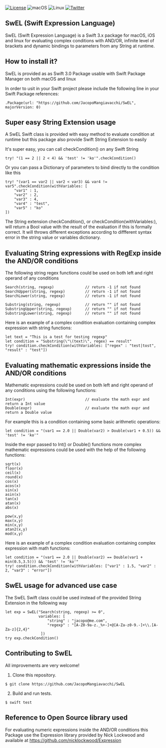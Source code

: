 [![License](https://img.shields.io/badge/license-zlib-lightgrey.svg?maxAge=2592000)](https://opensource.org/licenses/Zlib)
![macOS](https://img.shields.io/badge/os-macOS-green.svg?style=flat)
![Linux](https://img.shields.io/badge/os-linux-green.svg?style=flat)
[![Twitter](https://img.shields.io/badge/twitter-@jacopomangia-blue.svg?maxAge=2592000)](http://twitter.com/jacopomangia)


## SwEL (Swift Expression Language)

SwEL (Swift Expression Language) is a Swift 3.x package for macOS, iOS and linux for evaluating complex conditions with AND/OR, infinite level of brackets and dynamic bindings to parameters from any String at runtime.


## How to install it?

SwEL is provided as as Swift 3.0 Package usable with Swift Package Manager on both macOS and linux

In order to usit in your Swift project please include the following line in your Swift Package references:

	.Package(url: "https://github.com/JacopoMangiavacchi/SwEL", majorVersion: 0)

## Super easy String Extension usage

A SwEL Swift class is provided with easy method to evaluate condition at runtime but this package also provide Swift String Extension to easily

It's super easy, you can call checkCondition() on any Swift String 

	try! "(1 == 2 || 2 < 4) && 'test' != 'ko'".checkCondition()

Or you can pass a Dictionary of parameters to bind directly to the condition like this

	try! "(var1 == var2 || var2 < var3) && var4 != var5".checkCondition(withVariables: [
		"var1" : 1,
		"var2" : 2,
		"var3" : 4,
		"var4" : "test",
		"var5" : "ko"
	])

The String extension checkCondition(), or checkCondition(withVariables:), will return a Bool value with the result of the evaluation if this is formally correct.  It will throws different exceptions according to diffferent syntax error in the string value or variables dictionary.

## Evaluating String expressions with RegExp inside the AND/OR conditions
The following string regex functions could be used on both left and right operand of any conditions

	Search(string, regexp)  			// return -1 if not found
	SearchUpper(string, regexp)  		// return -1 if not found
	SearchLower(string, regexp)  		// return -1 if not found
	
	Substring(string, regexp)  			// return "" if not found
	SubstringUpper(string, regexp)  	// return "" if not found
	SubstringLower(string, regexp)  	// return "" if not found

Here is an example of a complex condition evaluation containing complex expression with string functions:

	let text = "This is a test for testing regexp"
	let condition = "Substring(\"\(text)\", regex) == result"
	try! condition.checkCondition(withVariables: ["regex" : "test|tost",  "result" : "test"])


## Evaluating mathematic expressions inside the AND/OR conditions

Mathematic expressions could be used on both left and right operand of any conditions using the following functions:

	Int(expr)							// evaluate the math expr and return a Int value
	Double(expr)						// evaluate the math expr and return a Double value

For example this is a condition containing some basic arithmetic operations:

	let condition = "(var1 == 2.0 || Double(var2) > Double(var1 + 0.5)) && 'test' != 'ko'"

Inside the expr passed to Int() or Double() functions more complex mathematic expressions could be used with the help of the following functions:

	sqrt(x)
	floor(x)
	ceil(x)
	round(x)
	cos(x)
	acos(x)
	sin(x)
	asin(x)
	tan(x)
	atan(x)
	abs(x)

	pow(x,y)
	max(x,y)
	min(x,y)
	atan2(x,y)
	mod(x,y)

Here is an example of a complex condition evaluation containing complex expression with math functions:

	let condition = "(var1 == 2.0 || Double(var2) == Double(var1 + min(0.5,3.5))) && 'test' != 'ko'"
	try! condition.checkCondition(withVariables: ["var1" : 1.5, "var2" : 2, "var3" : "error"])


## SwEL usage for advanced use case
The SwEL Swift class could be used instead of the provided String Extension in the following way

	let exp = SwEL("Search(string, regexp) >= 0", 
	               variables: [
					   "string" : "jacopo@me.com", 
					   "regexp" : "[A-Z0-9a-z._%+-]+@[A-Za-z0-9.-]+\\.[A-Za-z]{2,4}"
					])
    try exp.checkCondition()


## Contributing to SwEL

All improvements are very welcome!

1. Clone this repository.

  `$ git clone https://github.com/JacopoMangiavacchi/SwEL`

2. Build and run tests.

  `$ swift test`


## Reference to Open Source library used

For evaluating numeric expressions inside the AND/OR conditions this Package use the Expression library provided by Nick Lockwood and available at https://github.com/nicklockwood/Expression




